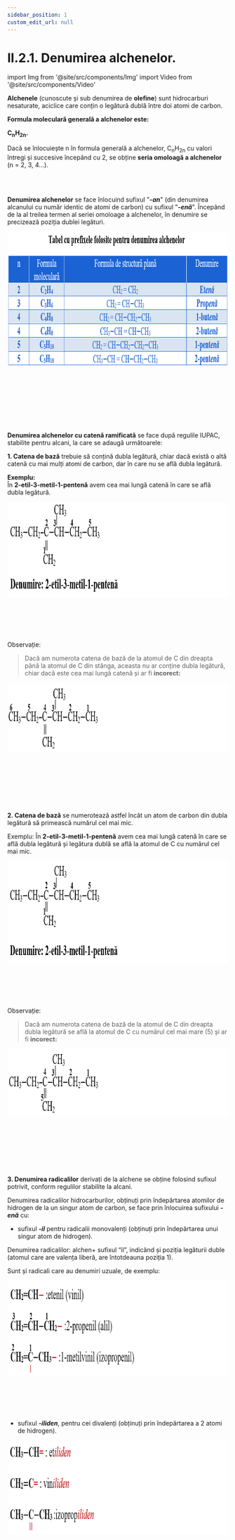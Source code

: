 ```yaml
---
sidebar_position: 1
custom_edit_url: null
---
```


# II.2.1. Denumirea alchenelor.


import Img from '@site/src/components/Img'
import Video from '@site/src/components/Video'


 

<div class="alert alert--primary" role="alert">

**Alchenele** (cunoscute și sub denumirea de **olefine**) sunt hidrocarburi nesaturate, aciclice care conțin o legătură dublă între doi atomi de carbon.


**Formula moleculară generală a alchenelor este:**

**C<sub>n</sub>H<sub>2n</sub>.** 

Dacă se înlocuiește n în formula generală a alchenelor, C<sub>n</sub>H<sub>2n</sub> cu valori întregi și succesive începând cu 2, se obține **seria omoloagă a alchenelor** (n = 2, 3, 4...).



</div>


<br></br>


<div class="alert alert--primary" role="alert">

**Denumirea alchenelor** se face înlocuind sufixul "***-an***" (din denumirea alcanului cu număr identic de atomi de carbon) cu sufixul "***-enă***". Începând de la al treilea termen al seriei omoloage a alchenelor, în denumire se precizează poziția dublei legături.



<Img className="img-responsive4" src="chimie/clasa10/capitolul2/II-2-1-denumirea-alchenelor-poza1-tabel-cu-prefixele-folosite-pentru-denumirea-alchenelor.png" width="1000" height="308" lazy={false} />

<br></br>
<br></br>


</div>

<br></br>

<div class="alert alert--primary" role="alert">

**Denumirea alchenelor cu catenă ramificată** se face după regulile IUPAC, stabilite pentru alcani, la care se adaugă următoarele:

**1. Catena de bază** trebuie să conțină dubla legătură, chiar dacă există o altă catenă cu mai mulți atomi de carbon, dar în care nu se află dubla legătură.

**Exemplu:**   
În **2-etil-3-metil-1-pentenă** avem cea mai lungă catenă în care se află dubla legătură.


<Img className="img-responsive4" src="chimie/clasa10/capitolul2/II-2-1-denumirea-alchenelor-poza2-formula-chimica-a-2-etil-3-metil-1-pentena.png" width="1000" height="217" lazy={false} />

<br></br>
<br></br>


Observație:
  > Dacă am numerota catena de bază de la atomul de C din dreapta până la atomul de C din stânga, aceasta nu ar conține dubla legătură, chiar dacă este cea mai lungă catenă și ar fi **incorect:**


<Img className="img-responsive4" src="chimie/clasa10/capitolul2/II-2-1-denumirea-alchenelor-poza3-2-etil-3-metil-1-pentena-numerotare-incorecta.png" width="1000" height="160" lazy={false} />

<br></br>
<br></br>
<br></br>



**2. Catena de bază** se numerotează astfel încât un atom de carbon din dubla legătură să primească numărul cel mai mic.

Exemplu:
În **2-etil-3-metil-1-pentenă** avem cea mai lungă catenă în care se află dubla legătură și legătura dublă se află la atomul de C cu numărul cel mai mic.


<Img className="img-responsive4" src="chimie/clasa10/capitolul2/II-2-1-denumirea-alchenelor-poza4-formula-chimica-a-2-etil-3-metil-1-pentena.png" width="1000" height="233" />

<br></br>
<br></br>


Observație:
  > Dacă am numerota catena de bază de la atomul de C din dreapta dubla legătură se află la atomul de C cu numărul cel mai mare (5) și ar fi **incorect:**


<Img className="img-responsive4" src="chimie/clasa10/capitolul2/II-2-1-denumirea-alchenelor-poza5-2-etil-3-metil-1-pentena-numerotare-incorecta2.png" width="1000" height="155" />

<br></br>
<br></br>
<br></br>


**3. Denumirea radicalilor** derivați de la alchene se obține folosind sufixul potrivit, conform regulilor stabilite la alcani.

Denumirea radicalilor hidrocarburilor, obținuți prin îndepărtarea atomilor de hidrogen de la un singur atom de carbon, se face prin înlocuirea sufixului ***-enă*** cu:

- sufixul ***-il*** pentru radicalii monovalenți (obținuți prin îndepărtarea unui singur atom de hidrogen).

Denumirea radicalilor: alchen+ sufixul “il”, indicând și poziția legăturii duble (atomul care are valența liberă, are întotdeauna poziția 1). 

Sunt și radicali care au denumiri uzuale, de exemplu:


<Img className="img-responsive4" src="chimie/clasa10/capitolul2/II-2-1-denumirea-alchenelor-poza6-denumirea-radicalilor-derivati-de-la-alchene-sufixul-il.png" width="1000" height="217" />

<br></br>
<br></br>

- sufixul ***-iliden***, pentru cei divalenți (obținuți prin îndepărtarea a 2 atomi de hidrogen).


<Img className="img-responsive4" src="chimie/clasa10/capitolul2/II-2-1-denumirea-alchenelor-poza7-denumirea-radicalilor-derivati-de-la-alchene-sufixul-iliden.png" width="1000" height="214" />


</div>


